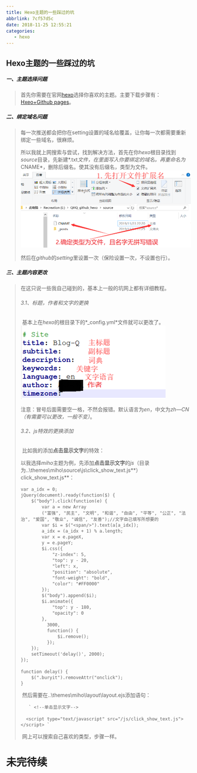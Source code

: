 ```yaml
---
title: Hexo主题的一些踩过的坑
abbrlink: 7cf57d5c
date: 2018-11-25 12:55:21
categories: 
   - hexo
---
```

## Hexo主题的一些踩过的坑

##### 一、主题选择问题

> 首先你需要在官网[hexo](https://hexo.io/themes/)选择你喜欢的主题。主要下载步骤有：[Hxeo+Github pages](https://www.jianshu.com/p/2afac1bc0af8)。

##### 二、绑定域名问题

> 每一次推送都会把你在setting设置的域名给覆盖，让你每一次都需要重新绑定一些域名，很麻烦。
>
> 所以我就上网搜索与尝试，找到解决方法，首先在你*hexo*根目录找到*source*目录，先新建*.txt*文件，在里面写入你要绑定的域名。再重命名为*CNAME*，删除后缀名。使其没有后缀名，类型为文件。![11.24.1](/images/11.24.1.png)
>
> 然后在*github*的*setting*里设置一次（保险设置一次，不设置也行）。

##### 三、主题内容更改

> 在这只说一些我自己碰到的，基本上一般的坑网上都有详细教程。
>
> ###### 3.1、标题，作者和文字的更换
>
> ​		 基本上在*hexo*的根目录下的*_config.yml*文件就可以更改了。![11.24.2](/images/11.24.2.png)
>
> 注意：冒号后面需要空一格，不然会报错。默认语言为*en*，中文为*zh—CN（有需要可以更改，一般不变）*。
>
> ###### 3.2、js特效的更换添加
>
> ​		  比如我的添加**点击显示文字**的特效：
>
> ​		  以我选择*miho*主题为例，先添加**点击显示文字**的*js*（目录为..\themes\miho\source\js\click_show_text.js**）click_show_text.js**：		
>
> ```
> var a_idx = 0;
> jQuery(document).ready(function($) {
>     $("body").click(function(e) {
>         var a = new Array
>         ("富强", "民主", "文明", "和谐", "自由", "平等", "公正", "法治", "爱国", "敬业", "诚信", "友善");//文字自己填写所想要的
>         var $i = $("<span/>").text(a[a_idx]);
>         a_idx = (a_idx + 1) % a.length;
>         var x = e.pageX,
>         y = e.pageY;
>         $i.css({
>             "z-index": 5,
>             "top": y - 20,
>             "left": x,
>             "position": "absolute",
>             "font-weight": "bold",
>             "color": "#FF0000"
>         });
>         $("body").append($i);
>         $i.animate({
>             "top": y - 180,
>             "opacity": 0
>         },
> 			3000,
> 			function() {
> 			    $i.remove();
> 			});
>     });
>     setTimeout('delay()', 2000);
> });
> 
> function delay() {
>     $(".buryit").removeAttr("onclick");
> }
> 
> ```
>
> ​		  然后需要在..\themes\miho\layout\layout.ejs添加语句：
>
> 		 ` <!--单击显示文字-->
>	
>    	<script type="text/javascript" src="/js/click_show_text.js"></script> `
>
> ​		网上可以搜索自己喜欢的类型，步骤一样。

# 未完待续

